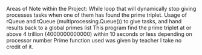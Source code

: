 Areas of Note within the Project:
While loop that will dynamically stop giving processes tasks when one of them has found the prime triplet.
Usage of rQueue and tQueue (multiprocessing.Queue()) to give tasks, and hand results back to a global primes list
This program find the prime triplet at or above 4 trillion (4000000000000) within 10 seconds or less depending on processor number
Prime function used was given by teacher I take no credit of it.
